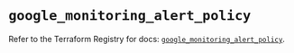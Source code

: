 # `google_monitoring_alert_policy`

Refer to the Terraform Registry for docs: [`google_monitoring_alert_policy`](https://registry.terraform.io/providers/hashicorp/google/6.49.3/docs/resources/monitoring_alert_policy).
